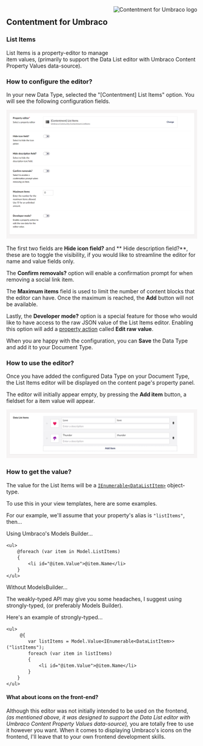 <img src="../assets/img/logo.png" alt="Contentment for Umbraco logo" title="A state of Umbraco happiness." height="130" align="right">

## Contentment for Umbraco

### List Items

List Items is a property-editor to manage item values, (primarily to support the Data List editor with Umbraco Content Property Values data-source).


### How to configure the editor?

In your new Data Type, selected the "[Contentment] List Items" option. You will see the following configuration fields.

![Configuration Editor for List Items](list-items--configuration-editor-01.png)

The first two fields are **Hide icon field?** and ** Hide description field?**, these are to toggle the visibility, if you would like to streamline the editor for name and value fields only.

The **Confirm removals?** option will enable a confirmation prompt for when removing a social link item.

The **Maximum items** field is used to limit the number of content blocks that the editor can have. Once the maximum is reached, the **Add** button will not be available.

Lastly, the **Developer mode?** option is a special feature for those who would like to have access to the raw JSON value of the List Items editor. Enabling this option will add a [property action](https://our.umbraco.com/Documentation/Extending/Property-Editors/Property-Actions/) called **Edit raw value**.

When you are happy with the configuration, you can **Save** the Data Type and add it to your Document Type.


### How to use the editor?

Once you have added the configured Data Type on your Document Type, the List Items editor will be displayed on the content page's property panel.

The editor will initially appear empty, by pressing the **Add item** button, a fieldset for a item value will appear.

![List Items property-editor - displaying the item fields](list-items--property-editor-01.png)


### How to get the value?

The value for the List Items will be a [`IEnumerable<DataListItem>`](https://github.com/leekelleher/umbraco-contentment/blob/develop/src/Umbraco.Community.Contentment/DataEditors/DataList/DataListItem.cs) object-type.

To use this in your view templates, here are some examples.

For our example, we'll assume that your property's alias is `"listItems"`, then...

Using Umbraco's Models Builder...

```cshtml
<ul>
    @foreach (var item in Model.ListItems)
    {
        <li id="@item.Value">@item.Name</li>
    }
</ul>
```

Without ModelsBuilder...

The weakly-typed API may give you some headaches, I suggest using strongly-typed, (or preferably Models Builder).

Here's an example of strongly-typed...

```cshtml
<ul>
     @{
        var listItems = Model.Value<IEnumerable<DataListItem>>("listItems");
        foreach (var item in listItems)
        {
            <li id="@item.Value">@item.Name</li>
        }
    }
</ul>
```

#### What about icons on the front-end?

Although this editor was not initially intended to be used on the frontend, _(as mentioned above, it was designed to support the Data List editor with Umbraco Content Property Values data-source),_ you are totally free to use it however you want. When it comes to displaying Umbraco's icons on the frontend, I'll leave that to your own frontend development skills.
